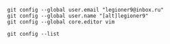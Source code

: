     git config --global user.email "legioner9@inbox.ru"
    git config --global user.name "[alt]legioner9"
    git config --global core.editor vim

    git config --list
